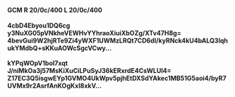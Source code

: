 #### GCM R 20/0c/400 L 20/0c/400
**4cbD4Ebyou1DQ6cg**<br/>**y3NuXG05pVNkheVEWHvYYhraoXiuiXbOZg/XTv47H8g=**<br/>**4bevGui9W2hjRTe9Zi4yWXF1UWMzLRQt7CD6dI/kyRNck4kU4bALQ3lqhukYMdbQ+sKKuAOWcSgcVCwy...**<br/><br/>
**kYPqWOpV1bol7xqt**<br/>**J/niMkOa3j57MsKiXuCiLPuSyJ36kERxrdE4CsWLUI4=**<br/>**Z17EC3Q5isgwEYp1GVMO4UkWpv5pjhEtDXSdYAkec1MB51G5aoi4/byR7UVMx9r2AsrfAnKOgKxI8xkV...**